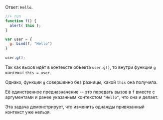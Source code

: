 Ответ: `Hello`.

```js
//+ run
function f() {
  alert( this );
}

var user = {
  g: bind(f, "Hello")
}
      
user.g();
```

Так как вызов идёт в контексте объекта `user.g()`, то внутри функции `g` контекст `this = user`.

Однако, функции `g` совершенно без разницы, какой `this` она получила.

Её единственное предназначение -- это передать вызов в `f` вместе с аргументами и ранее указанным контекстом `"Hello"`, что она и делает.

Эта задача демонстрирует, что изменить однажды привязанный контекст уже нельзя.